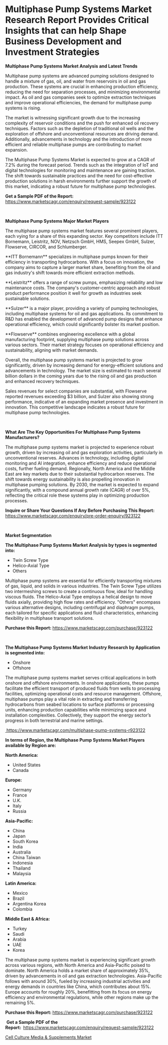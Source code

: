 <p><h1>Multiphase Pump Systems Market Research Report Provides Critical Insights that can help Shape Business Development and Investment Strategies</h1></p><p><strong>Multiphase Pump Systems Market Analysis and Latest Trends</strong></p>
<p><p>Multiphase pump systems are advanced pumping solutions designed to handle a mixture of gas, oil, and water from reservoirs in oil and gas production. These systems are crucial in enhancing production efficiency, reducing the need for separation processes, and minimizing environmental impact. As oil and gas companies seek to optimize extraction techniques and improve operational efficiencies, the demand for multiphase pump systems is rising.</p><p>The market is witnessing significant growth due to the increasing complexity of reservoir conditions and the push for enhanced oil recovery techniques. Factors such as the depletion of traditional oil wells and the exploration of offshore and unconventional resources are driving demand. Additionally, advancements in technology and the introduction of more efficient and reliable multiphase pumps are contributing to market expansion.</p><p>The Multiphase Pump Systems Market is expected to grow at a CAGR of 7.2% during the forecast period. Trends such as the integration of IoT and digital technologies for monitoring and maintenance are gaining traction. The shift towards sustainable practices and the need for cost-effective production solutions in harsh environments further support the growth of this market, indicating a robust future for multiphase pump technologies.</p></p>
<p><strong>Get a Sample PDF of the Report:&nbsp;</strong> <a href="https://www.marketscagr.com/enquiry/request-sample/923122?utm_campaign=3096&utm_medium=2&utm_source=Github&utm_content=ia&utm_term=07032025&utm_id=multiphase-pump-systems">https://www.marketscagr.com/enquiry/request-sample/923122</a></p>
<p>&nbsp;</p>
<p><strong>Multiphase Pump Systems Major Market Players</strong></p>
<p><p>The multiphase pump systems market features several prominent players, each vying for a share of this expanding sector. Key competitors include ITT Bornemann, Leistritz, NOV, Netzsch GmbH, HMS, Seepex GmbH, Sulzer, Flowserve, CIRCOR, and Schlumberger. </p><p>**ITT Bornemann** specializes in multiphase pumps known for their efficiency in transporting hydrocarbons. With a focus on innovation, the company aims to capture a larger market share, benefiting from the oil and gas industry's shift towards more efficient extraction methods. </p><p>**Leistritz** offers a range of screw pumps, emphasizing reliability and low maintenance costs. The company's customer-centric approach and robust product performance position it well for growth as industries seek sustainable solutions.</p><p>**Sulzer** is a major player, providing a variety of pumping technologies, including multiphase systems for oil and gas applications. Its commitment to R&D has enabled the development of advanced pump designs that enhance operational efficiency, which could significantly bolster its market position.</p><p>**Flowserve** combines engineering excellence with a global manufacturing footprint, supplying multiphase pump solutions across various sectors. Their market strategy focuses on operational efficiency and sustainability, aligning with market demands.</p><p>Overall, the multiphase pump systems market is projected to grow significantly, driven by increasing demand for energy-efficient solutions and advancements in technology. The market size is estimated to reach several billion dollars in the coming years due to the rising oil and gas production and enhanced recovery techniques.</p><p>Sales revenues for select companies are substantial, with Flowserve reported revenues exceeding $3 billion, and Sulzer also showing strong performance, indicative of an expanding market presence and investment in innovation. This competitive landscape indicates a robust future for multiphase pump technologies.</p></p>
<p>&nbsp;</p>
<p><strong>What Are The Key Opportunities For Multiphase Pump Systems Manufacturers?</strong></p>
<p><p>The multiphase pump systems market is projected to experience robust growth, driven by increasing oil and gas exploration activities, particularly in unconventional reserves. Advances in technology, including digital monitoring and AI integration, enhance efficiency and reduce operational costs, further fueling demand. Regionally, North America and the Middle East are key markets due to their substantial hydrocarbon reserves. The shift towards energy sustainability is also propelling innovation in multiphase pumping solutions. By 2030, the market is expected to expand significantly, with a compound annual growth rate (CAGR) of over 5%, reflecting the critical role these systems play in optimizing production processes.</p></p>
<p><strong>Inquire or Share Your Questions If Any Before Purchasing This Report:</strong> <a href="https://www.marketscagr.com/enquiry/pre-order-enquiry/923122?utm_campaign=3096&utm_medium=2&utm_source=Github&utm_content=ia&utm_term=07032025&utm_id=multiphase-pump-systems">https://www.marketscagr.com/enquiry/pre-order-enquiry/923122</a></p>
<p>&nbsp;</p>
<p><strong>Market Segmentation</strong></p>
<p><strong>The Multiphase Pump Systems Market Analysis by types is segmented into:</strong></p>
<p><ul><li>Twin Screw Type</li><li>Helico-Axial Type</li><li>Others</li></ul></p>
<p><p>Multiphase pump systems are essential for efficiently transporting mixtures of gas, liquid, and solids in various industries. The Twin Screw Type utilizes two intermeshing screws to create a continuous flow, ideal for handling viscous fluids. The Helico-Axial Type employs a helical design to move fluids axially, providing high flow rates and efficiency. "Others" encompass various alternative designs, including centrifugal and diaphragm pumps, each tailored for specific applications and fluid characteristics, enhancing flexibility in multiphase transport solutions.</p></p>
<p><strong>Purchase this Report:&nbsp;</strong><a href="https://www.marketscagr.com/purchase/923122?utm_campaign=3096&utm_medium=2&utm_source=Github&utm_content=ia&utm_term=07032025&utm_id=multiphase-pump-systems">https://www.marketscagr.com/purchase/923122</a></p>
<p>&nbsp;</p>
<p><strong>The Multiphase Pump Systems Market Industry Research by Application is segmented into:</strong></p>
<p><ul><li>Onshore</li><li>Offshore</li></ul></p>
<p><p>The multiphase pump systems market serves critical applications in both onshore and offshore environments. In onshore applications, these pumps facilitate the efficient transport of produced fluids from wells to processing facilities, optimizing operational costs and resource management. Offshore, multiphase pumps play a vital role in extracting and transferring hydrocarbons from seabed locations to surface platforms or processing units, enhancing production capabilities while minimizing space and installation complexities. Collectively, they support the energy sector’s progress in both terrestrial and marine settings.</p></p>
<p><a href="https://www.marketscagr.com/multiphase-pump-systems-r923122?utm_campaign=3096&utm_medium=2&utm_source=Github&utm_content=ia&utm_term=07032025&utm_id=multiphase-pump-systems">&nbsp;https://www.marketscagr.com/multiphase-pump-systems-r923122</a></p>
<p><strong>In terms of Region, the Multiphase Pump Systems Market Players available by Region are:</strong></p>
<p>
    <p> <strong> North America: </strong>
        <ul>
            <li>United States</li>
            <li>Canada</li>
        </ul>
        </p> 
    <p> <strong> Europe: </strong>
        <ul>
            <li>Germany</li>
            <li>France</li>
            <li>U.K.</li>
            <li>Italy</li>
            <li>Russia</li>
        </ul>
        </p> 
    <p> <strong> Asia-Pacific: </strong>
        <ul>
            <li>China</li>
            <li>Japan</li>
            <li>South Korea</li>
            <li>India</li>
            <li>Australia</li>
            <li>China Taiwan</li>
            <li>Indonesia</li>
            <li>Thailand</li>
            <li>Malaysia</li>
        </ul>
        </p> 
    <p> <strong> Latin America: </strong>
        <ul>
            <li>Mexico</li>
            <li>Brazil</li>
            <li>Argentina Korea</li>
            <li>Colombia</li>
        </ul>
        </p> 
    <p> <strong> Middle East & Africa: </strong>
        <ul>
            <li>Turkey</li>
            <li>Saudi</li>
            <li>Arabia</li>
            <li>UAE</li>
            <li>Korea</li>
        </ul>
    </p>
    </p>
<p><p>The multiphase pump systems market is experiencing significant growth across various regions, with North America and Asia-Pacific poised to dominate. North America holds a market share of approximately 35%, driven by advancements in oil and gas extraction technologies. Asia-Pacific follows with around 30%, fueled by increasing industrial activities and energy demands in countries like China, which contributes about 15%. Europe accounts for roughly 20%, benefitting from its focus on energy efficiency and environmental regulations, while other regions make up the remaining 5%.</p></p>
<p><strong>Purchase this Report: </strong><a href="https://www.marketscagr.com/purchase/923122?utm_campaign=3096&utm_medium=2&utm_source=Github&utm_content=ia&utm_term=07032025&utm_id=multiphase-pump-systems">https://www.marketscagr.com/purchase/923122</a></p>
<p>&nbsp;<strong>Get a Sample PDF of the Report:&nbsp;&nbsp;</strong><a href="https://www.marketscagr.com/enquiry/request-sample/923122?utm_campaign=3096&utm_medium=2&utm_source=Github&utm_content=ia&utm_term=07032025&utm_id=multiphase-pump-systems">https://www.marketscagr.com/enquiry/request-sample/923122</a></p>
<p><strong></strong></p>
<p><p><a href="https://github.com/leehihkl/Market-Research-Report-List-1/blob/main/cell-culture-media-supplements-market.md?utm_campaign=3096&utm_medium=2&utm_source=Github&utm_content=ia&utm_term=07032025&utm_id=multiphase-pump-systems">Cell Culture Media & Supplements Market</a></p></p>